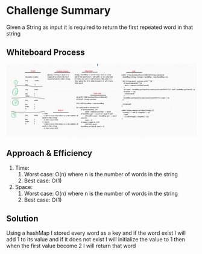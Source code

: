 # Challenge Summary
Given a String as input it is required to return the first repeated word in that string

## Whiteboard Process
![img.png](img.png)

## Approach & Efficiency
1. Time:
   1. Worst case: O(n) where n is the number of words in the string
   2. Best case: O(1)
2. Space:
   1. Worst case: O(n) where n is the number of words in the string
   2. Best case: O(1)

## Solution
Using a hashMap I stored every word as a key and if the word exist I will add 1 to its value and if it does not exist I will initialize the value to 1 then when the first value become 2 I will return that word
